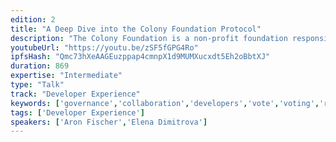 ```yaml
---
edition: 2
title: "A Deep Dive into the Colony Foundation Protocol"
description: "The Colony Foundation is a non-profit foundation responsible for developing the open source Colony smart contract network on Ethereum. We see the Colony Network as infrastructure for internet organisations and part of the remit of the foundation will be supporting the development of applications on top of the protocol. This talk will give an in-depth look in to how it works."
youtubeUrl: "https://youtu.be/zSF5fGPG4Ro"
ipfsHash: "Qmc73hXeAAGEuzppap4cmnpX1d9MUMXucxdt5Eh2oBbtXJ"
duration: 869
expertise: "Intermediate"
type: "Talk"
track: "Developer Experience"
keywords: ['governance','collaboration','developers','vote','voting','reputation','sybil','token','weighted','locking','liquidity','incentive','polls','bandwagon','scalability','secret','vault','accounts','validity']
tags: ['Developer Experience']
speakers: ['Aron Fischer','Elena Dimitrova']
---
```


